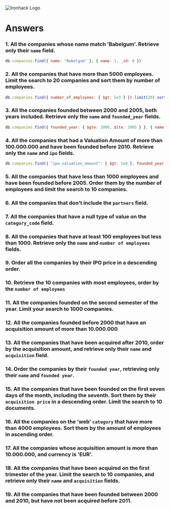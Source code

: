 ![Ironhack Logo](https://i.imgur.com/1QgrNNw.png)

# Answers

### 1. All the companies whose name match 'Babelgum'. Retrieve only their `name` field.

```javascript
db.companies.find({ name: "Babelgum" }, { name: 1, _id: 0 })
```

### 2. All the companies that have more than 5000 employees. Limit the search to 20 companies and sort them by **number of employees**.

```javascript
db.companies.find({ number_of_employees: { $gt: 5e3 } }).limit(20).sort({ number_of_employees: 1 })
```

### 3. All the companies founded between 2000 and 2005, both years included. Retrieve only the `name` and `founded_year` fields.

```javascript
db.companies.find({ founded_year: { $gte: 2000, $lte: 2005 } }, { name: 1, founded_year: 1, _id: 0 })
```

### 4. All the companies that had a Valuation Amount of more than 100.000.000 and have been founded before 2010. Retrieve only the `name` and `ipo` fields.

```javascript
db.companies.find({ "ipo.valuation_amount": { $gt: 1e8 }, founded_year: { $lt: 2010 } }, { name: 1, ipo: 1, _id: 0 })
```

### 5. All the companies that have less than 1000 employees and have been founded before 2005. Order them by the number of employees and limit the search to 10 companies.

<!-- Your Code Goes Here -->

### 6. All the companies that don't include the `partners` field.

<!-- Your Code Goes Here -->

### 7. All the companies that have a null type of value on the `category_code` field.

<!-- Your Code Goes Here -->

### 8. All the companies that have at least 100 employees but less than 1000. Retrieve only the `name` and `number of employees` fields.

<!-- Your Code Goes Here -->

### 9. Order all the companies by their IPO price in a descending order.

<!-- Your Code Goes Here -->

### 10. Retrieve the 10 companies with most employees, order by the `number of employees`

<!-- Your Code Goes Here -->

### 11. All the companies founded on the second semester of the year. Limit your search to 1000 companies.

<!-- Your Code Goes Here -->

### 12. All the companies founded before 2000 that have an acquisition amount of more than 10.000.000

<!-- Your Code Goes Here -->

### 13. All the companies that have been acquired after 2010, order by the acquisition amount, and retrieve only their `name` and `acquisition` field.

<!-- Your Code Goes Here -->

### 14. Order the companies by their `founded year`, retrieving only their `name` and `founded year`.

<!-- Your Code Goes Here -->

### 15. All the companies that have been founded on the first seven days of the month, including the seventh. Sort them by their `acquisition price` in a descending order. Limit the search to 10 documents.

<!-- Your Code Goes Here -->

### 16. All the companies on the 'web' `category` that have more than 4000 employees. Sort them by the amount of employees in ascending order.

<!-- Your Code Goes Here -->

### 17. All the companies whose acquisition amount is more than 10.000.000, and currency is 'EUR'.

<!-- Your Code Goes Here -->

### 18. All the companies that have been acquired on the first trimester of the year. Limit the search to 10 companies, and retrieve only their `name` and `acquisition` fields.

<!-- Your Code Goes Here -->

### 19. All the companies that have been founded between 2000 and 2010, but have not been acquired before 2011.

<!-- Your Code Goes Here -->
